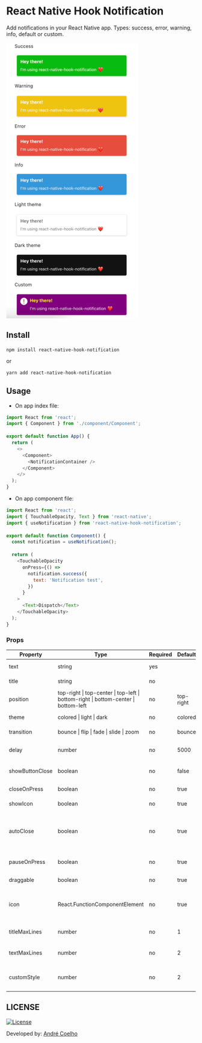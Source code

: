 # React Native Hook Notification

Add notifications in your React Native app. Types: success, error, warning, info, default or custom.

![Demo](demo.png)

## Install

```shell
npm install react-native-hook-notification
```

or

```shell
yarn add react-native-hook-notification
```

## Usage

- On app index file:

```js
import React from 'react';
import { Component } from './component/Component';

export default function App() {
  return (
    <>
      <Component>
        <NotificationContainer />
      </Component>
    </>
  );
}
```

- On app component file:

```js
import React from 'react';
import { TouchableOpacity, Text } from 'react-native';
import { useNotification } from 'react-native-hook-notification';

export default function Component() {
  const notification = useNotification();

  return (
    <TouchableOpacity
      onPress={() =>
        notification.success({
          text: 'Notification test',
        })
      }
    >
      <Text>Dispatch</Text>
    </TouchableOpacity>
  );
}
```

### Props

| Property        | Type                                                                                | Required | Default   | Description                                                |
| --------------- | ----------------------------------------------------------------------------------- | -------- | --------- | ---------------------------------------------------------- |
| text            | string                                                                              | yes      |           | Notification text                                          |
| title           | string                                                                              | no       |           | Notification title                                         |
| position        | top-right \| top-center \| top-left \| bottom-right \| bottom-center \| bottom-left | no       | top-right | Notification position                                      |
| theme           | colored \| light \| dark                                                            | no       | colored   | Notification theme                                         |
| transition      | bounce \| flip \| fade \| slide \| zoom                                             | no       | bounce    | Notification transition                                    |
| delay           | number                                                                              | no       | 5000      | Notification delay in milliseconds                         |
| showButtonClose | boolean                                                                             | no       | false     | Show or hide close button                                  |
| closeOnPress    | boolean                                                                             | no       | true      | Close on click                                             |
| showIcon        | boolean                                                                             | no       | true      | Show or hide icon                                          |
| autoClose       | boolean                                                                             | no       | true      | Automatic closing of the notification after the delay ends |
| pauseOnPress    | boolean                                                                             | no       | true      | Auto close pause on hover                                  |
| draggable       | boolean                                                                             | no       | true      | Enable or disable drag                                     |
| icon            | React.FunctionComponentElement                                                      | no       | true      | Render icon on left side. Obs.: Dimensions: 24x24          |
| titleMaxLines   | number                                                                              | no       | 1         | Maximum number of lines for title                          |
| textMaxLines    | number                                                                              | no       | 2         | Maximum number of lines for text                           |
| customStyle     | number                                                                              | no       | 2         | Styles for custom notificaion type                         |

## LICENSE

[![License](https://img.shields.io/badge/License-MIT-yellow?style=flat&logoColor=f00&link=https://opensource.org/licenses/MIT)](https://opensource.org/licenses/MIT)

Developed by: [André Coelho](https://andrecoelho.dev)
